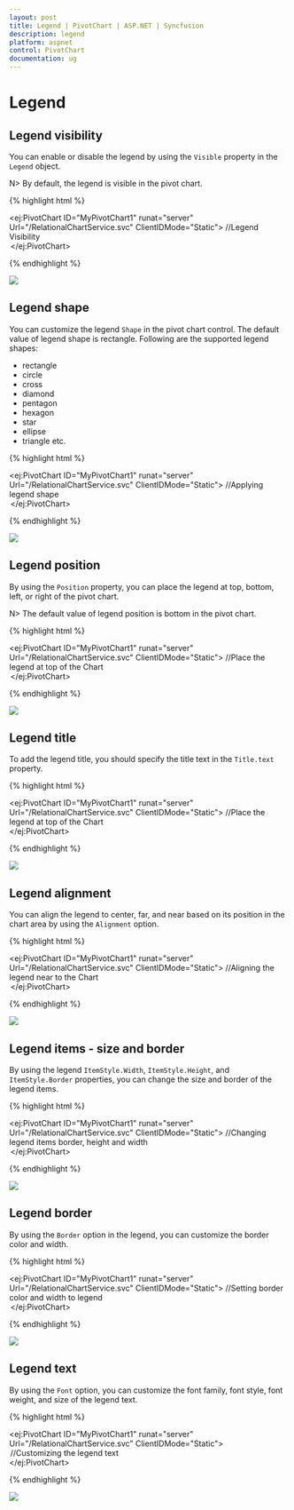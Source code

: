 ```yaml
---
layout: post
title: Legend | PivotChart | ASP.NET | Syncfusion
description: legend
platform: aspnet
control: PivotChart
documentation: ug
---
```


# Legend

## Legend visibility

You can enable or disable the legend by using the `Visible` property in the `Legend` object.

N> By default, the legend is visible in the pivot chart.

{% highlight html %}

<ej:PivotChart ID="MyPivotChart1" runat="server" Url="/RelationalChartService.svc" ClientIDMode="Static">
    //Legend Visibility
    <Legend Visible="true" />
    <Size Width="950px" Height="460px"></Size>
</ej:PivotChart>

{% endhighlight %}

![](Legend_images/Legend_img1.png) 

## Legend shape

You can customize the legend `Shape` in the pivot chart control. The default value of legend shape is rectangle. Following are the supported legend shapes:

* rectangle
* circle
* cross
* diamond
* pentagon
* hexagon
* star
* ellipse
* triangle etc.

{% highlight html %}

<ej:PivotChart ID="MyPivotChart1" runat="server" Url="/RelationalChartService.svc" ClientIDMode="Static">
    //Applying legend shape
    <Legend Visible="true" RowCount="3" Shape="star" />
    <Size Width="950px" Height="460px"></Size>
</ej:PivotChart>

{% endhighlight %}

![](Legend_images/Legend_img2.png) 

## Legend position

By using the `Position` property, you can place the legend at top, bottom, left, or right of the pivot chart.

N> The default value of legend position is bottom in the pivot chart.

{% highlight html %}

<ej:PivotChart ID="MyPivotChart1" runat="server" Url="/RelationalChartService.svc" ClientIDMode="Static">
    //Place the legend at top of the Chart
    <Legend Visible="true" RowCount="3" Position="top" />
    <Size Width="950px" Height="460px"></Size>
</ej:PivotChart>

{% endhighlight %}

![](Legend_images/Legend_img3.png) 

## Legend title

To add the legend title, you should specify the title text in the `Title.text` property.

{% highlight html %}

<ej:PivotChart ID="MyPivotChart1" runat="server" Url="/RelationalChartService.svc" ClientIDMode="Static">
    //Place the legend at top of the Chart
    <Legend Visible="true">
        <Title text="Countries"></Title>
    </Legend>
    <Size Width="950px" Height="460px"></Size>
</ej:PivotChart>

{% endhighlight %}

![](Legend_images/Legend_img4.png) 

## Legend alignment

You can align the legend to center, far, and near based on its position in the chart area by using the `Alignment` option.
 
{% highlight html %}

<ej:PivotChart ID="MyPivotChart1" runat="server" Url="/RelationalChartService.svc" ClientIDMode="Static">
    //Aligning the legend near to the Chart
    <Legend Visible="true" RowCount="3" Alignment="near" />
    <Size Width="950px" Height="460px"></Size>
</ej:PivotChart>

{% endhighlight %}

![](Legend_images/Legend_img5.png)

## Legend items - size and border

By using the legend `ItemStyle.Width`, `ItemStyle.Height`, and `ItemStyle.Border` properties, you can change the size and border of the legend items.

{% highlight html %}

<ej:PivotChart ID="MyPivotChart1" runat="server" Url="/RelationalChartService.svc" ClientIDMode="Static">
    //Changing legend items border, height and width
    <Legend Visible="true" ItemStyle-Width="12" ItemStyle-Height="12" ItemStyle-Border-Color="Magenta" ItemStyle-Border-Width="1.5"/>
    <Size Width="950px" Height="460px"></Size>
</ej:PivotChart>

{% endhighlight %}

![](Legend_images/Legend_img6.png)
 
## Legend border

By using the `Border` option in the legend, you can customize the border color and width.

{% highlight html %}

<ej:PivotChart ID="MyPivotChart1" runat="server" Url="/RelationalChartService.svc" ClientIDMode="Static">
    //Setting border color and width to legend
    <Legend Visible="true" Border-Width="2" Border-Color="#FFC342" />
    <Size Width="950px" Height="460px"></Size>
</ej:PivotChart>

{% endhighlight %}

![](Legend_images/Legend_img7.png)

## Legend text

By using the `Font` option, you can customize the font family, font style, font weight, and size of the legend text.

{% highlight html %}

<ej:PivotChart ID="MyPivotChart1" runat="server" Url="/RelationalChartService.svc" ClientIDMode="Static">
    <Legend>
        //Customizing the legend text
        <Font FontFamily="SegoeUI" FontSize="13px" FontStyle="italic" FontWeight="Bold">
       </Font>
    </Legend>
    <Size Width="950px" Height="460px"></Size>
</ej:PivotChart>

{% endhighlight %}

![](Legend_images/Legend_img8.png)